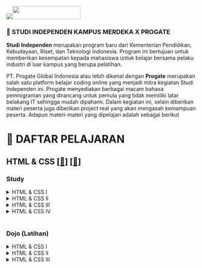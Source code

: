 <img src="https://kampusmerdeka.kemdikbud.go.id/static/media/logo-white.d216d864.webp"><img src="https://prog-8.com/assets/landing/primary_logo-4d1810538e410b4c6af84210420099ca1772e8cb39013fad8532e499bcdb136e.svg"  width="180" height="35" >


### 📌 STUDI INDEPENDEN KAMPUS MERDEKA X PROGATE

**Studi Independen** merupakan program baru dari Kementerian Pendidikan, Kebudayaan, Riset, dan Teknologi Indonesia. Program ini bertujuan untuk memberikan kesempatan kepada mahasiswa untuk belajar bersama pelaku industri di luar kampus yang berupa pelatihan.


PT. Progate Global Indonesia atau lebih dikenal dengan **Progate** merupakan salah satu platform belajar coding online yang menjadi mitra kegiatan Studi Independen ini. Progate menyediakan berbagai macam bahasa pemrograman yang dirancang untuk pemula yang tidak memiliki latar belakang IT sehingga mudah dipahami. Dalam kegiatan ini, selain diberikan materi peserta juga diberikan project real yang akan mengasah kemampuan peserta. Adapun materi-materi yang dipelajari adalah sebagai berikut
<br>

# 📖 <span style='text-align:center'>DAFTAR PELAJARAN</span>

## HTML & CSS [<span style='color:black'>[📘]</span>](https://github.com/andreanynthn/Studi-Independen-Kampus-Merdeka/tree/main/HTML%20%26%20CSS/Study "Study") [<span style='color:black'>[📄]</span>](https://github.com/andreanynthn/Studi-Independen-Kampus-Merdeka/blob/main/HTML%20%26%20CSS/HTML%20%26%20CSS.pdf "Sertifikat") <br>

### Study
<!--HTML & CSS I-->
<details>
<summary>HTML & CSS I</summary>
<br>

**1.** **Memulai dengan HTML** 
   + Memulai dengan HTML
   + Judul & Paragraf
   + Tautan
   + Gambar
   + Daftar

**2.** **Memulai dengan CSS**
   + Warna
   + Ukuran Font dan Jenis Font
   + Lebar, Tinggi, dan Warna Latar Belakang
   + Class
   
**3.** **Layout (Tata Letak) Dasar**
   + Struktur HTML
   + Struktur HTML (2)
   + Layout Dasar
   
**4.** **Header**
   + Struktur Header
   + Layout Header
   + Padding
   
**5.** **Footer**
   + Struktur Footer
   + Layout Footer
   
**6.** **Konten**
   + Layout Bagian Utama
   + Struktur Konten
   + Batas
   + Padding dan Margin
   
**6.** **Konten**
   + Layout Formulir
   + Layout Formulir (2)
</details>

<!--HTML & CSS II-->
<details>
<summary>HTML & CSS II</summary><br>

**1.** **Layout (Tata Letak) Dasar**
   + Persiapan
   + Layout Dasar

**2.** **Bagian Atas Halaman**
   + Layout Bagian Atas
   + Transparansi dan Spasi Antar-Huruf
   + Membuat Tombol
   + Menyesuaikan Layout
   + Menggunakan Icon
   
**3.** **Header**
   + Layout Header
   + Membuat Tautan Log in
   + Menyempurnakan Log in
   
**4.** **Daftar Pelajaran**
   + Layout Daftar Pelajaran
   + Menjajarkan Bagian Pelajaran
   + Menyesuaikan Layout
   
**5.** **Bagian Pesan**
   + Layout Bagian Pesan
   + Membuat Tombol 3D
   + Menerapkan CSS Berdasarkan Klik
   
**6.** **Footer**
   + Footer
   
**7.** **Memperbaiki Header**
   + Memperbaiki Header
</details>

<!--HTML & CSS III-->
<details>
<summary>HTML & CSS III</summary><br>

**1.** **Desain Web Responsive**
   + Persiapan

**2.** **Media Queries**
   + Menggunakan Media Queries
   + Layout dengan Media Queries
   + Box-sizing
   
**3.** **Menjadikan Halaman Anda Responsive**
   + Persiapan Desain yang Responsive
   + Layout Tablet
   + Memperbaiki Layout yang Responsive
   + Layout Smartphone (1)
   + Layout Smartphone (2)
   + Membuat font-size Responsive
   + Max-widht
   + Menjadikan Header Responsive
</details>

<!--HTML & CSS IV-->
<details>
<summary>HTML & CSS IV</summary><br>

**1.** **Apa itu Flexbox**
   + Persiapan

**2.** **Menerapkan Flexbox**
   + display:flex
   + flex:auto
   
**3.** **Desain Responsive**
   + flex-wrap:wrap
   + Media Queries
   + flex-direction
</details>
<br>

### Dojo (Latihan)
<!--HTML & CSS I-->
<details>
<summary>HTML & CSS I</summary><br>

**Membuat halaman web dari awal** 
   + Header
   + Bagian Atas Halaman
   + Bagian Konten atau Isi
   + Bagian Formulir
   + Footer
</details>

<!--HTML & CSS II-->
<details>
<summary>HTML & CSS II</summary><br>

**Membuat halaman web modern dari awal**
   + Bagian Atas
   + Header
   + Daftar Pelajaran
   + Bagian Pesan
   + Footer
</details>

<!--HTML & CSS III-->
<details>
<summary>HTML & CSS III</summary><br>

**Meguasai Desain Web yang Responsive**
   + Menjadikan Header Responsive
   + Menjadikan Bagian Atas Responsive
   + Menjadikan Daftar Pelajaran Responsive
   + Menjadikan Footer Responsive
</details>
